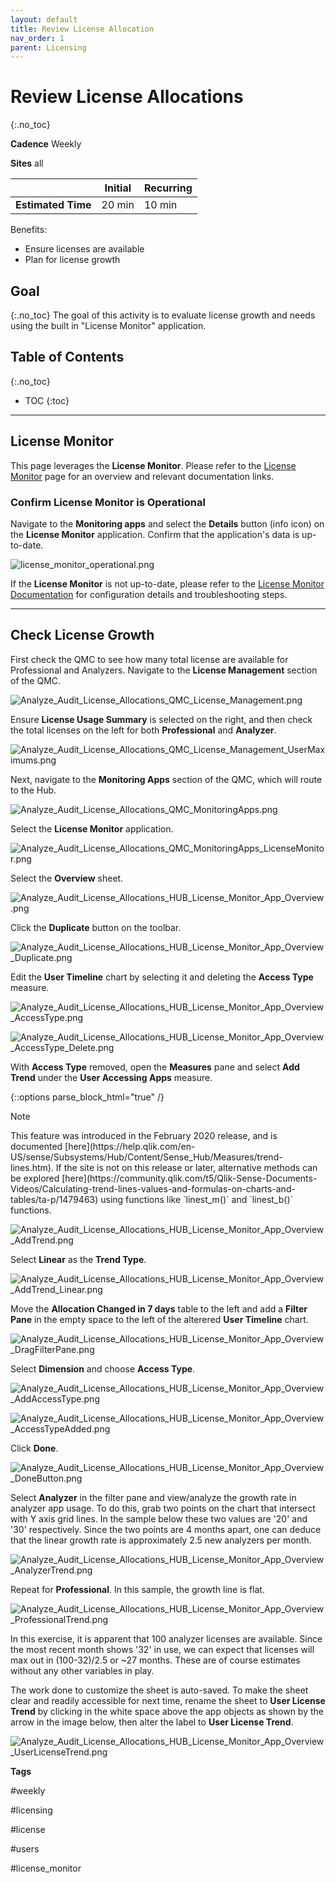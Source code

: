 ```yaml
---
layout: default
title: Review License Allocation
nav_order: 1
parent: Licensing
---
```


# Review License Allocations
{:.no_toc}

**Cadence** <span class="label cadence">Weekly</span>

**Sites** <span class="label all">all</span>

|                                  		                  | Initial | Recurring |
|---------------------------------------------------------|---------|-----------|
| <i class="far fa-clock fa-sm"></i> **Estimated Time**   | 20 min | 10 min    |

Benefits:

  - Ensure licenses are available
  - Plan for license growth

## Goal
{:.no_toc}
The goal of this activity is to evaluate license growth and needs using the built in "License Monitor" application. 

## Table of Contents
{:.no_toc}

* TOC
{:toc}

-------------------------

## License Monitor

This page leverages the **License Monitor**. Please refer to the [License Monitor](../tooling/license_monitor.md) page for an overview and relevant documentation links.

### Confirm License Monitor is Operational

Navigate to the **Monitoring apps** and select the **Details** button (info icon) on the **License Monitor** application. Confirm that the application's data is up-to-date.

![license_monitor_operational.png](images/license_monitor_operational.png)

If the **License Monitor** is not up-to-date, please refer to the [License Monitor Documentation](../tooling/license_monitor.md#documentation) for configuration details and troubleshooting steps.

-------------------------

## Check License Growth

First check the QMC to see how many total license are available for Professional and Analyzers. Navigate to the **License Management** section of the QMC. 

![Analyze_Audit_License_Allocations_QMC_License_Management.png](images/Analyze_Audit_License_Allocations_QMC_License_Management.png)

Ensure **License Usage Summary** is selected on the right, and then check the total licenses on the left for both **Professional** and **Analyzer**.

![Analyze_Audit_License_Allocations_QMC_License_Management_UserMaximums.png](images/Analyze_Audit_License_Allocations_QMC_License_Management_UserMaximums.png)

Next, navigate to the **Monitoring Apps** section of the QMC, which will route to the Hub.

![Analyze_Audit_License_Allocations_QMC_MonitoringApps.png](images/Analyze_Audit_License_Allocations_QMC_MonitoringApps.png)

Select the **License Monitor** application.

![Analyze_Audit_License_Allocations_QMC_MonitoringApps_LicenseMonitor.png](images/Analyze_Audit_License_Allocations_QMC_MonitoringApps_LicenseMonitor.png)

Select the **Overview** sheet.

![Analyze_Audit_License_Allocations_HUB_License_Monitor_App_Overview.png](images/Analyze_Audit_License_Allocations_HUB_License_Monitor_App_Overview.png)

Click the **Duplicate** button on the toolbar.

![Analyze_Audit_License_Allocations_HUB_License_Monitor_App_Overview_Duplicate.png](images/Analyze_Audit_License_Allocations_HUB_License_Monitor_App_Overview_Duplicate.png)

Edit the **User Timeline** chart by selecting it and deleting the **Access Type** measure.

![Analyze_Audit_License_Allocations_HUB_License_Monitor_App_Overview_AccessType.png](images/Analyze_Audit_License_Allocations_HUB_License_Monitor_App_Overview_AccessType.png)

![Analyze_Audit_License_Allocations_HUB_License_Monitor_App_Overview_AccessType_Delete.png](images/Analyze_Audit_License_Allocations_HUB_License_Monitor_App_Overview_AccessType_Delete.png)

With **Access Type** removed, open the **Measures** pane and select **Add Trend** under the **User Accessing Apps** measure. 

{::options parse_block_html="true" /}
<div class="card">
<div class="card-header">
<i class="fas fa-exclamation-circle fa-sm"></i> Note
</div>
<div class="card-body">
<p>This feature was introduced in the February 2020 release, and is documented [here](https://help.qlik.com/en-US/sense/Subsystems/Hub/Content/Sense_Hub/Measures/trend-lines.htm). If the site is not on this release or later, alternative methods can be explored [here](https://community.qlik.com/t5/Qlik-Sense-Documents-Videos/Calculating-trend-lines-values-and-formulas-on-charts-and-tables/ta-p/1479463) using functions like `linest_m()` and `linest_b()` functions.</p>
</div>
</div>

![Analyze_Audit_License_Allocations_HUB_License_Monitor_App_Overview_AddTrend.png](images/Analyze_Audit_License_Allocations_HUB_License_Monitor_App_Overview_AddTrend.png)

Select **Linear** as the **Trend Type**.

![Analyze_Audit_License_Allocations_HUB_License_Monitor_App_Overview_AddTrend_Linear.png](images/Analyze_Audit_License_Allocations_HUB_License_Monitor_App_Overview_AddTrend_Linear.png)

Move the **Allocation Changed in 7 days** table to the left and add a **Filter Pane** in the empty space to the left of the alterered **User Timeline** chart.

![Analyze_Audit_License_Allocations_HUB_License_Monitor_App_Overview_DragFilterPane.png](images/Analyze_Audit_License_Allocations_HUB_License_Monitor_App_Overview_DragFilterPane.png)

Select **Dimension** and choose **Access Type**.

![Analyze_Audit_License_Allocations_HUB_License_Monitor_App_Overview_AddAccessType.png](images/Analyze_Audit_License_Allocations_HUB_License_Monitor_App_Overview_AddAccessType.png)

![Analyze_Audit_License_Allocations_HUB_License_Monitor_App_Overview_AccessTypeAdded.png](images/Analyze_Audit_License_Allocations_HUB_License_Monitor_App_Overview_AccessTypeAdded.png)

Click **Done**.

![Analyze_Audit_License_Allocations_HUB_License_Monitor_App_Overview_DoneButton.png](images/Analyze_Audit_License_Allocations_HUB_License_Monitor_App_Overview_DoneButton.png)

Select **Analyzer** in the filter pane and view/analyze the growth rate in analyzer app usage. To do this, grab two points on the chart that intersect with Y axis grid lines. In the sample below these two values are '20' and '30' respectively. Since the two points are 4 months apart, one can deduce that the linear growth rate is approximately 2.5 new analyzers per month. 

![Analyze_Audit_License_Allocations_HUB_License_Monitor_App_Overview_AnalyzerTrend.png](images/Analyze_Audit_License_Allocations_HUB_License_Monitor_App_Overview_AnalyzerTrend.png)

Repeat for **Professional**. In this sample, the growth line is flat. 

![Analyze_Audit_License_Allocations_HUB_License_Monitor_App_Overview_ProfessionalTrend.png](images/Analyze_Audit_License_Allocations_HUB_License_Monitor_App_Overview_ProfessionalTrend.png)

In this exercise, it is apparent that 100 analyzer licenses are available. Since the most recent month shows '32' in use, we can expect that licenses will max out in  (100-32)/2.5  or  ~27 months. These are of course estimates without any other variables in play.

The work done to customize the sheet is auto-saved. To make the sheet clear and readily accessible for next time, rename the sheet to **User License Trend** by clicking in the white space above the app objects as shown by the arrow in the image below, then alter the label to **User License Trend**.

![Analyze_Audit_License_Allocations_HUB_License_Monitor_App_Overview_UserLicenseTrend.png](images/Analyze_Audit_License_Allocations_HUB_License_Monitor_App_Overview_UserLicenseTrend.png)

**Tags**

#weekly

#licensing

#license

#users

#license_monitor

&nbsp;
